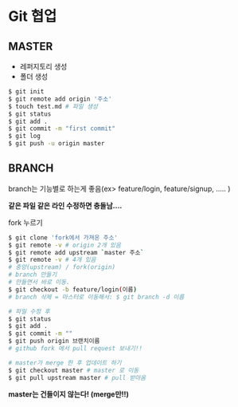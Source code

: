 # Git 협업

## MASTER

- 레퍼지토리 생성
- 폴더 생성

```bash
$ git init
$ git remote add origin '주소'
$ touch test.md # 파일 생성
$ git status
$ git add .
$ git commit -m "first commit"
$ git log
$ git push -u origin master
```

## BRANCH

branch는 기능별로 하는게 좋음(ex> feature/login, feature/signup, ..... )

**같은 파일 같은 라인 수정하면 충돌남....**



fork 누르기

```bash
$ git clone 'fork에서 가져온 주소'
$ git remote -v # origin 2개 있음
$ git remote add upstream `master 주소`
$ git remote -v # 4개 있음
# 중앙(upstream) / fork(origin)
# branch 만들기
# 만들면서 바로 이동.
$ git checkout -b feature/login(이름)
# branch 삭제 = 마스터로 이동해서: $ git branch -d 이름

# 파일 수정 후
$ git status
$ git add .
$ git commit -m ""
$ git push origin 브랜치이름
# github fork 에서 pull request 보내기!!

# master가 merge 한 후 업데이트 하기
$ git checkout master # master 로 이동
$ git pull upstream master # pull 받아옴
```



**master는 건들이지 않는다! (merge만!!)**